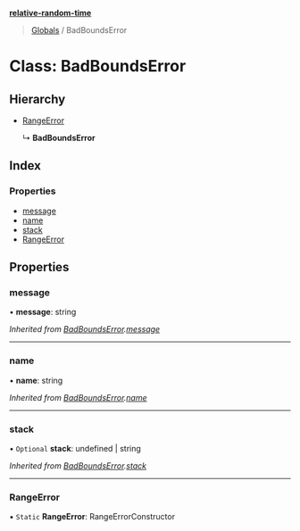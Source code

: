 **[relative-random-time](../README.md)**

> [Globals](../README.md) / BadBoundsError

# Class: BadBoundsError

## Hierarchy

* [RangeError](badboundserror.md#rangeerror)

  ↳ **BadBoundsError**

## Index

### Properties

* [message](badboundserror.md#message)
* [name](badboundserror.md#name)
* [stack](badboundserror.md#stack)
* [RangeError](badboundserror.md#rangeerror)

## Properties

### message

•  **message**: string

*Inherited from [BadBoundsError](badboundserror.md).[message](badboundserror.md#message)*


___

### name

•  **name**: string

*Inherited from [BadBoundsError](badboundserror.md).[name](badboundserror.md#name)*


___

### stack

• `Optional` **stack**: undefined \| string

*Inherited from [BadBoundsError](badboundserror.md).[stack](badboundserror.md#stack)*


___

### RangeError

▪ `Static` **RangeError**: RangeErrorConstructor

